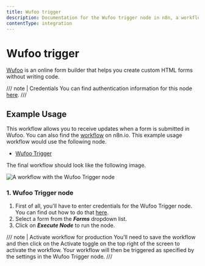 ```yaml
---
title: Wufoo trigger
description: Documentation for the Wufoo trigger node in n8n, a workflow automation platform. Includes details of operations and configuration, and links to examples and credentials information.
contentType: integration
---
```


# Wufoo trigger

[Wufoo](https://wufoo.com) is an online form builder that helps you create custom HTML forms without writing code.

/// note | Credentials
You can find authentication information for this node [here](/integrations/builtin/credentials/wufoo/).
///

## Example Usage

This workflow allows you to receive updates when a form is submitted in Wufoo. You can also find the [workflow](https://n8n.io/workflows/703) on n8n.io. This example usage workflow would use the following node.

- [Wufoo Trigger]()

The final workflow should look like the following image.

![A workflow with the Wufoo Trigger node](/_images/integrations/builtin/trigger-nodes/wufootrigger/workflow.png)

### 1. Wufoo Trigger node

1. First of all, you'll have to enter credentials for the Wufoo Trigger node. You can find out how to do that [here](/integrations/builtin/credentials/wufoo/).
2. Select a form from the ***Forms*** dropdown list.
3. Click on ***Execute Node*** to run the node.

/// note | Activate workflow for production
You'll need to save the workflow and then click on the Activate toggle on the top right of the screen to activate the workflow. Your workflow will then be triggered as specified by the settings in the Wufoo Trigger node.
///

